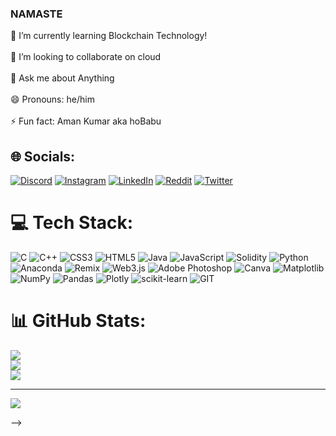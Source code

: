 ### NAMASTE 

🌱 I’m currently learning Blockchain Technology!<br><br>👯 I’m looking to collaborate on cloud<br><br>💬 Ask me about Anything<br><br> 😄 Pronouns: he/him<br><br>⚡ Fun fact:  Aman Kumar aka hoBabu


## 🌐 Socials:
[![Discord](https://img.shields.io/badge/Discord-%237289DA.svg?logo=discord&logoColor=white)](https://discord.gg/Nb3pFGxB) [![Instagram](https://img.shields.io/badge/Instagram-%23E4405F.svg?logo=Instagram&logoColor=white)](https://instagram.com/hobabu__) [![LinkedIn](https://img.shields.io/badge/LinkedIn-%230077B5.svg?logo=linkedin&logoColor=white)](https://linkedin.com/in/aman-kumar-b62407265) [![Reddit](https://img.shields.io/badge/Reddit-%23FF4500.svg?logo=Reddit&logoColor=white)](https://reddit.com/user/HoBabu) [![Twitter](https://img.shields.io/badge/Twitter-%231DA1F2.svg?logo=Twitter&logoColor=white)](https://twitter.com/hobabu1) 

# 💻 Tech Stack:
![C](https://img.shields.io/badge/c-%2300599C.svg?style=plastic&logo=c&logoColor=white) ![C++](https://img.shields.io/badge/c++-%2300599C.svg?style=plastic&logo=c%2B%2B&logoColor=white) ![CSS3](https://img.shields.io/badge/css3-%231572B6.svg?style=plastic&logo=css3&logoColor=white) ![HTML5](https://img.shields.io/badge/html5-%23E34F26.svg?style=plastic&logo=html5&logoColor=white) ![Java](https://img.shields.io/badge/java-%23ED8B00.svg?style=plastic&logo=openjdk&logoColor=white) ![JavaScript](https://img.shields.io/badge/javascript-%23323330.svg?style=plastic&logo=javascript&logoColor=%23F7DF1E) ![Solidity](https://img.shields.io/badge/Solidity-%23363636.svg?style=plastic&logo=solidity&logoColor=white) ![Python](https://img.shields.io/badge/python-3670A0?style=plastic&logo=python&logoColor=ffdd54) ![Anaconda](https://img.shields.io/badge/Anaconda-%2344A833.svg?style=plastic&logo=anaconda&logoColor=white) ![Remix](https://img.shields.io/badge/remix-%23000.svg?style=plastic&logo=remix&logoColor=white) ![Web3.js](https://img.shields.io/badge/web3.js-F16822?style=plastic&logo=web3.js&logoColor=white) ![Adobe Photoshop](https://img.shields.io/badge/adobe%20photoshop-%2331A8FF.svg?style=plastic&logo=adobe%20photoshop&logoColor=white) ![Canva](https://img.shields.io/badge/Canva-%2300C4CC.svg?style=plastic&logo=Canva&logoColor=white) ![Matplotlib](https://img.shields.io/badge/Matplotlib-%23ffffff.svg?style=plastic&logo=Matplotlib&logoColor=black) ![NumPy](https://img.shields.io/badge/numpy-%23013243.svg?style=plastic&logo=numpy&logoColor=white) ![Pandas](https://img.shields.io/badge/pandas-%23150458.svg?style=plastic&logo=pandas&logoColor=white) ![Plotly](https://img.shields.io/badge/Plotly-%233F4F75.svg?style=plastic&logo=plotly&logoColor=white) ![scikit-learn](https://img.shields.io/badge/scikit--learn-%23F7931E.svg?style=plastic&logo=scikit-learn&logoColor=white) ![GIT](https://img.shields.io/badge/Git-fc6d26?style=plastic&logo=git&logoColor=white)
# 📊 GitHub Stats:
![](https://github-readme-stats.vercel.app/api?username=hoBabu1&theme=dark&hide_border=false&include_all_commits=true&count_private=true)<br/>
![](https://github-readme-streak-stats.herokuapp.com/?user=hoBabu1&theme=dark&hide_border=false)<br/>
![](https://github-readme-stats.vercel.app/api/top-langs/?username=hoBabu1&theme=dark&hide_border=false&include_all_commits=true&count_private=true&layout=compact)

---
[![](https://visitcount.itsvg.in/api?id=hoBabu1&icon=0&color=0)](https://visitcount.itsvg.in)

<!-- Proudly created with GPRM ( https://gprm.itsvg.in ) -->
-->
